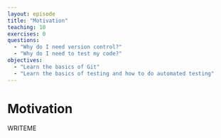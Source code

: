 ```yaml
---
layout: episode
title: "Motivation"
teaching: 10
exercises: 0
questions:
  - "Why do I need version control?"
  - "Why do I need to test my code?"
objectives:
  - "Learn the basics of Git"
  - "Learn the basics of testing and how to do automated testing"
---
```


# Motivation

WRITEME
